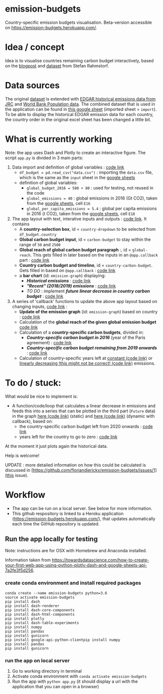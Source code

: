 # emission-budgets
Country-specific emission budgets visualisation. Beta-version accessible on https://emission-budgets.herokuapp.com/.

# Idea / concept

Idea is to visualise countries remaining carbon budget interactively, based on the [blogpost](http://www.realclimate.org/index.php/archives/2019/08/how-much-co2-your-country-can-still-emit-in-three-simple-steps/) and [dataset](www.pik-potsdam.de/~stefan/Country%20CO2%20emissions%202016%20calculator.xlsx) from Stefan Rahmstorf.

# Data sources

The original [dataset](http://www.realclimate.org/index.php/archives/2019/08/how-much-co2-your-country-can-still-emit-in-three-simple-steps/) is extended with [EDGAR historical emissions data from JRC](https://edgar.jrc.ec.europa.eu/overview.php?v=booklet2018) and [World Bank Population data](https://databank.worldbank.org/reports.aspx?source=2&series=SP.POP.TOTL&country=#). The combined dataset that is used in the application can be found in [this google sheet](https://docs.google.com/spreadsheets/d/1R1U8iwlf2NdHDj6ykzgUqocQDfpbVB6i8lsStN3eNlo/edit?usp=sharing) (imported sheet = `import`). To be able to display the historical EDGAR emission data for each country, the country order in the original excel sheet has been changed a little bit.

# What is currently working

Note: the app uses Dash and Plotly to create an interactive figure. The script `app.py` is divided in 3 main parts:
1. Data import and definition of global variables : [code link](https://github.com/floriandierickx/emission-budgets/blob/4578f0b1fd0ade04d289d75fef4621d751529e51/app.py#L13)
   - `df_budget = pd.read_csv("data.csv")` : importing the `data.csv` file, which is the same as the `input` sheet in the [google sheets](https://docs.google.com/spreadsheets/d/1R1U8iwlf2NdHDj6ykzgUqocQDfpbVB6i8lsStN3eNlo/edit?usp=sharing)
   - definition of global variables:
      - `global_budget_2016 = 580 + 80` : used for testing, not reused in the code
      - `global_emissions = 40` : global emissions in 2016 (Gt CO2), taken from the [google sheets](https://docs.google.com/spreadsheets/d/1R1U8iwlf2NdHDj6ykzgUqocQDfpbVB6i8lsStN3eNlo/edit?usp=sharing), cell `E16`
      - `global_per_capita_emissions = 5.4` : global per capita emissions in 2016 (t CO2), taken from the [google sheets](https://docs.google.com/spreadsheets/d/1R1U8iwlf2NdHDj6ykzgUqocQDfpbVB6i8lsStN3eNlo/edit?usp=sharing), cell `E18`
2. The app layout with text, interative inputs and outputs : [code link](https://github.com/floriandierickx/emission-budgets/blob/4578f0b1fd0ade04d289d75fef4621d751529e51/app.py#L33). It contains
   - A **country-selection box**, id = `country-dropdown` to be selected from `df_budget.country`
   - **Global carbon budget input**, id = `carbon-budget` to stay within the range of `50` and `2500`
   - **Global reach of global carbon budget paragraph** :, id = `global-reach`. This gets filled in later based on the inputs in an `@app.callback` part : [code link](https://github.com/floriandierickx/emission-budgets/blob/472c6792fa246b28cca8886138d673409e73a518/app.py#L259)
   - **Country carbon budget and timeline**, id = `country-carbon-budget`. Gets filled in based on `@app.callback` : [code link](https://github.com/floriandierickx/emission-budgets/blob/472c6792fa246b28cca8886138d673409e73a518/app.py#L267)
   - a **bar chart** (id: `emission-graph`) displaying:
     - ***Historical emissions*** : [code link](https://github.com/floriandierickx/emission-budgets/blob/51e338669ddeb379829c949c790ac6ebafc68bfe/app.py#L123)
     - ***"Recent" (2018/2019) emissions*** : [code link](https://github.com/floriandierickx/emission-budgets/blob/51e338669ddeb379829c949c790ac6ebafc68bfe/app.py#L133)
     - *TO DO* : implement ***future linear decrease in country carbon budget*** : [code link](https://github.com/floriandierickx/emission-budgets/blob/51e338669ddeb379829c949c790ac6ebafc68bfe/app.py#L143)
3. A series of 'callback' functions to update the above app layout based on changing inputs, [code link](https://github.com/floriandierickx/emission-budgets/blob/4578f0b1fd0ade04d289d75fef4621d751529e51/app.py#L202) :
   - **Update of the emission graph** (id: `emission-graph`) based on country : [code link](https://github.com/floriandierickx/emission-budgets/blob/51e338669ddeb379829c949c790ac6ebafc68bfe/app.py#L204)
   - Calculation of the **global reach of the given global emission budget** [code link](https://github.com/floriandierickx/emission-budgets/blob/4578f0b1fd0ade04d289d75fef4621d751529e51/app.py#L256)
   - Calculation of a **country-specific carbon budgets**, divided in:
     - ***Country-specific carbon budget in 2016*** (year of the Paris agreement) : [code link](https://github.com/floriandierickx/emission-budgets/blob/4578f0b1fd0ade04d289d75fef4621d751529e51/app.py#L286)
     - ***Country-specific carbon budget remaining from 2019 onwards*** : [code link](https://github.com/floriandierickx/emission-budgets/blob/4578f0b1fd0ade04d289d75fef4621d751529e51/app.py#L303)
   - Calculation of country-specific years left at [constant (code link)](https://github.com/floriandierickx/emission-budgets/blob/4578f0b1fd0ade04d289d75fef4621d751529e51/app.py#L314) or [linearly decreasing !this might not be correct! (code link)](https://github.com/floriandierickx/emission-budgets/blob/4578f0b1fd0ade04d289d75fef4621d751529e51/app.py#L326) emissions.

# To do / stuck:

What would be nice to implement is:

- A function/code/loop that calculates a linear decrease in emissions and feeds this into a series that can be plotted in the third part (`Future` data) in the graph [here (code link)](https://github.com/floriandierickx/emission-budgets/blob/4578f0b1fd0ade04d289d75fef4621d751529e51/app.py#L144) (static) and [here (code link)](https://github.com/floriandierickx/emission-budgets/blob/4578f0b1fd0ade04d289d75fef4621d751529e51/app.py#L233) (dynamic with callback), based on:
  - the country-specific carbon budget left from 2020 onwards : [code link](https://github.com/floriandierickx/emission-budgets/blob/ffbcb24ce65d473483d3ebdcf492fc135316b984/app.py#L303)
  - years left for the country to go to zero : [code link](https://github.com/floriandierickx/emission-budgets/blob/ffbcb24ce65d473483d3ebdcf492fc135316b984/app.py#L326)

At the moment it just plots again the historical data.

Help is welcome!

UPDATE : more detailed information on how this could be calculated is discussed in [https://github.com/floriandierickx/emission-budgets/issues/1](this issue).

# Workflow

- The app can be run on a local server. See below for more information.
- This github respository is linked to a Heroku application (https://emission-budgets.herokuapp.com/), that updates automatically each time the GitHub repository is updated.

## Run the app locally for testing
Note: instructions are for OSX with Homebrew and Anaconda installed.

Information taken from https://towardsdatascience.com/how-to-create-your-first-web-app-using-python-plotly-dash-and-google-sheets-api-7a2fe3f5d256.

### create conda environment and install required packages
```
conda create --name emission-budgets python=3.6
source activate emission-budgets
pip install dash
pip install dash-renderer
pip install dash-core-components
pip install dash-html-components
pip install plotly
pip install dash-table-experiments
pip install numpy
pip install pandas
pip install gunicorn
pip install google-api-python-clientpip install numpy
pip install pandas
pip install gunicorn
```

### run the app on local server

1. Go to working directory in terminal
2. Activate conda environment with `conda activate emission-budgets`
3. Run the app with `python app.py` (it should display a url with the application that you can open in a browser)
